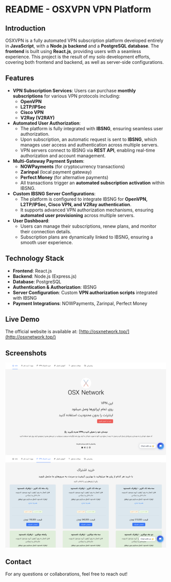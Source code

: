 # README - OSXVPN VPN Platform

## Introduction
OSXVPN is a fully automated VPN subscription platform developed entirely in **JavaScript**, with a **Node.js backend** and a **PostgreSQL database**. The **frontend** is built using **React.js**, providing users with a seamless experience. This project is the result of my solo development efforts, covering both frontend and backend, as well as server-side configurations.

## Features
- **VPN Subscription Services**: Users can purchase **monthly subscriptions** for various VPN protocols including:
  - **OpenVPN**
  - **L2TP/IPSec**
  - **Cisco VPN**
  - **V2Ray (V2RAY)**
- **Automated User Authorization**:
  - The platform is fully integrated with **IBSNG**, ensuring seamless user authorization.
  - Upon subscription, an automatic request is sent to **IBSNG**, which manages user access and authentication across multiple servers.
  - VPN servers connect to IBSNG via **REST API**, enabling real-time authorization and account management.
- **Multi-Gateway Payment System**:
  - **NOWPayments** (for cryptocurrency transactions)
  - **Zarinpal** (local payment gateway)
  - **Perfect Money** (for alternative payments)
  - All transactions trigger an **automated subscription activation** within IBSNG.
- **Custom IBSNG Server Configurations**:
  - The platform is configured to integrate IBSNG for **OpenVPN, L2TP/IPSec, Cisco VPN, and V2Ray authentication**.
  - It supports advanced VPN authorization mechanisms, ensuring **automated user provisioning** across multiple servers.
- **User Dashboard**:
  - Users can manage their subscriptions, renew plans, and monitor their connection details.
  - Subscription plans are dynamically linked to IBSNG, ensuring a smooth user experience.

## Technology Stack
- **Frontend**: React.js
- **Backend**: Node.js (Express.js)
- **Database**: PostgreSQL
- **Authentication & Authorization**: IBSNG
- **Server Configuration**: Custom **VPN authorization scripts** integrated with IBSNG
- **Payment Integrations**: NOWPayments, Zarinpal, Perfect Money

## Live Demo
The official website is available at:
[http://osxnetwork.top/](http://osxnetwork.top/)

## Screenshots
![Screenshot 1](mnt/1.png)
![Screenshot 2](mnt/2.png)

## Contact
For any questions or collaborations, feel free to reach out!

